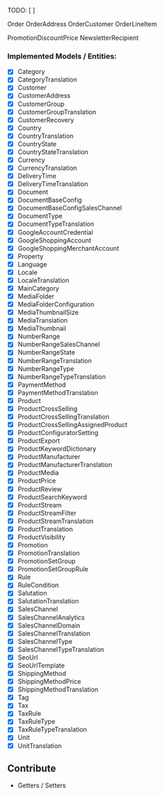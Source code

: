 TODO:
[ ] 

Order
OrderAddress
OrderCustomer
OrderLineItem

PromotionDiscountPrice
NewsletterRecipient

### Implemented Models / Entities:

- [X] Category
- [X] CategoryTranslation
- [X] Customer
- [X] CustomerAddress
- [X] CustomerGroup
- [X] CustomerGroupTranslation
- [X] CustomerRecovery
- [X] Country
- [X] CountryTranslation
- [X] CountryState
- [X] CountryStateTranslation
- [X] Currency
- [X] CurrencyTranslation
- [X] DeliveryTime
- [X] DeliveryTimeTranslation
- [X] Document
- [X] DocumentBaseConfig
- [X] DocumentBaseConfigSalesChannel
- [X] DocumentType
- [X] DocumentTypeTranslation
- [X] GoogleAccountCredential
- [X] GoogleShoppingAccount
- [X] GoogleShoppingMerchantAccount
- [X] Property
- [X] Language
- [X] Locale
- [X] LocaleTranslation
- [X] MainCategory
- [X] MediaFolder
- [X] MediaFolderConfiguration
- [X] MediaThumbnailSize
- [X] MediaTranslation
- [X] MediaThumbnail
- [X] NumberRange
- [X] NumberRangeSalesChannel
- [X] NumberRangeState
- [X] NumberRangeTranslation
- [X] NumberRangeType
- [X] NumberRangeTypeTranslation
- [X] PaymentMethod
- [X] PaymentMethodTranslation
- [X] Product
- [X] ProductCrossSelling
- [X] ProductCrossSellingTranslation
- [X] ProductCrossSellingAssignedProduct
- [X] ProductConfiguratorSetting
- [X] ProductExport
- [X] ProductKeywordDictionary
- [X] ProductManufacturer
- [X] ProductManufacturerTranslation
- [X] ProductMedia
- [X] ProductPrice
- [X] ProductReview
- [X] ProductSearchKeyword
- [X] ProductStream
- [X] ProductStreamFilter
- [X] ProductStreamTranslation
- [X] ProductTranslation
- [X] ProductVisibility
- [X] Promotion
- [X] PromotionTranslation
- [X] PromotionSetGroup
- [X] PromotionSetGroupRule
- [X] Rule
- [X] RuleCondition
- [X] Salutation
- [X] SalutationTranslation
- [X] SalesChannel
- [X] SalesChannelAnalytics
- [X] SalesChannelDomain
- [X] SalesChannelTranslation
- [X] SalesChannelType
- [X] SalesChannelTypeTranslation
- [X] SeoUrl
- [X] SeoUrlTemplate
- [X] ShippingMethod
- [X] ShippingMethodPrice
- [X] ShippingMethodTranslation
- [X] Tag
- [X] Tax
- [X] TaxRule
- [X] TaxRuleType
- [X] TaxRuleTypeTranslation
- [X] Unit
- [X] UnitTranslation

## Contribute

* Getters / Setters